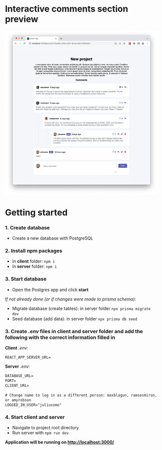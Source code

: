 # Interactive comments section preview

![app preview](<https://github.com/kidijkmans/interactive-comments-section/blob/master/preview.png>)

# Getting started

### 1. Create database 

- Create a new database with PostgreSQL

### 2. Install npm packages

- In **client** folder: `npm i`
- In **server** folder: `npm i`

### 3. Start database

- Open the Postgres app and click **start**

*If not already done (or if changes were made to prisma schema):*
- Migrate database (create tables): in server folder `npx prisma migrate dev`
- Seed database (add data): in server folder `npx prisma db seed`

### 3. Create *.env* files in client and server folder and add the following with the correct information filled in

**Client** *.env*:
```
REACT_APP_SERVER_URL=
```

**Server** *.env*:
```
DATABASE_URL=
PORT=
CLIENT_URL=

# Change name to log in as a different person: maxblagun, ramsesmiron, or amyrobson
LOGGED_IN_USER="juliusomo" 
```

### 4. Start client and server

- Navigate to project root directory
- Run server with `npm run dev`

**Application will be running on <http://localhost:3000/>**

